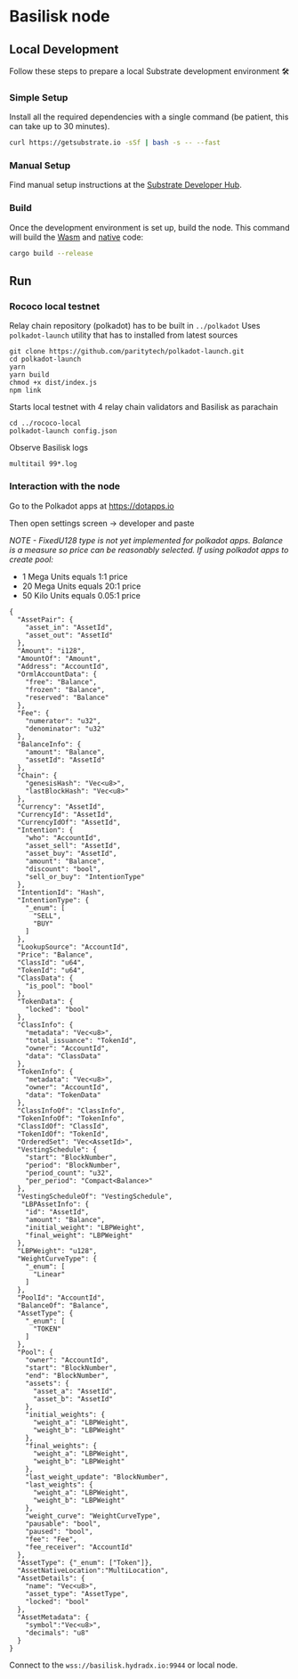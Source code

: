 # Basilisk node

## Local Development

Follow these steps to prepare a local Substrate development environment :hammer_and_wrench:

### Simple Setup

Install all the required dependencies with a single command (be patient, this can take up to 30
minutes).

```bash
curl https://getsubstrate.io -sSf | bash -s -- --fast
```

### Manual Setup

Find manual setup instructions at the
[Substrate Developer Hub](https://substrate.dev/docs/en/knowledgebase/getting-started/#manual-installation).

### Build

Once the development environment is set up, build the node. This command will build the
[Wasm](https://substrate.dev/docs/en/knowledgebase/advanced/executor#wasm-execution) and
[native](https://substrate.dev/docs/en/knowledgebase/advanced/executor#native-execution) code:

```bash
cargo build --release
```

## Run

### Rococo local testnet

Relay chain repository (polkadot) has to be built in `../polkadot`
Uses `polkadot-launch` utility that has to installed from latest sources

```
git clone https://github.com/paritytech/polkadot-launch.git
cd polkadot-launch
yarn
yarn build
chmod +x dist/index.js
npm link
```

Starts local testnet with 4 relay chain validators and Basilisk as parachain

```
cd ../rococo-local
polkadot-launch config.json
```

Observe Basilisk logs

```
multitail 99*.log
```

### Interaction with the node

Go to the Polkadot apps at https://dotapps.io

Then open settings screen -> developer and paste

*NOTE - FixedU128 type is not yet implemented for polkadot apps. Balance is a measure so price can be reasonably selected. If using polkadot apps to create pool:*
- 1 Mega Units equals 1:1 price
- 20 Mega Units equals 20:1 price
- 50 Kilo Units equals 0.05:1 price

```
{
  "AssetPair": {
    "asset_in": "AssetId",
    "asset_out": "AssetId"
  },
  "Amount": "i128",
  "AmountOf": "Amount",
  "Address": "AccountId",
  "OrmlAccountData": {
    "free": "Balance",
    "frozen": "Balance",
    "reserved": "Balance"
  },
  "Fee": {
    "numerator": "u32",
    "denominator": "u32"
  },
  "BalanceInfo": {
    "amount": "Balance",
    "assetId": "AssetId"
  },
  "Chain": {
    "genesisHash": "Vec<u8>",
    "lastBlockHash": "Vec<u8>"
  },
  "Currency": "AssetId",
  "CurrencyId": "AssetId",
  "CurrencyIdOf": "AssetId",
  "Intention": {
    "who": "AccountId",
    "asset_sell": "AssetId",
    "asset_buy": "AssetId",
    "amount": "Balance",
    "discount": "bool",
    "sell_or_buy": "IntentionType"
  },
  "IntentionId": "Hash",
  "IntentionType": {
    "_enum": [
      "SELL",
      "BUY"
    ]
  },
  "LookupSource": "AccountId",
  "Price": "Balance",
  "ClassId": "u64",
  "TokenId": "u64",
  "ClassData": {
    "is_pool": "bool"
  },
  "TokenData": {
    "locked": "bool"
  },
  "ClassInfo": {
    "metadata": "Vec<u8>",
    "total_issuance": "TokenId",
    "owner": "AccountId",
    "data": "ClassData"
  },
  "TokenInfo": {
    "metadata": "Vec<u8>",
    "owner": "AccountId",
    "data": "TokenData"
  },
  "ClassInfoOf": "ClassInfo",
  "TokenInfoOf": "TokenInfo",
  "ClassIdOf": "ClassId",
  "TokenIdOf": "TokenId",
  "OrderedSet": "Vec<AssetId>",
  "VestingSchedule": {
    "start": "BlockNumber",
    "period": "BlockNumber",
    "period_count": "u32",
    "per_period": "Compact<Balance>"
  },
  "VestingScheduleOf": "VestingSchedule",
   "LBPAssetInfo": {
    "id": "AssetId",
    "amount": "Balance",
    "initial_weight": "LBPWeight",
    "final_weight": "LBPWeight"
  },
  "LBPWeight": "u128",
  "WeightCurveType": {
    "_enum": [
      "Linear"
    ]
  },
  "PoolId": "AccountId",
  "BalanceOf": "Balance",
  "AssetType": {
    "_enum": [
      "TOKEN"
    ]
  },
  "Pool": {
    "owner": "AccountId",
    "start": "BlockNumber",
    "end": "BlockNumber",
    "assets": {
      "asset_a": "AssetId",
      "asset_b": "AssetId"
    },
    "initial_weights": {
      "weight_a": "LBPWeight",
      "weight_b": "LBPWeight"
    },
    "final_weights": {
      "weight_a": "LBPWeight",
      "weight_b": "LBPWeight"
    },
    "last_weight_update": "BlockNumber",
    "last_weights": {
      "weight_a": "LBPWeight",
      "weight_b": "LBPWeight"
    },
    "weight_curve": "WeightCurveType",
    "pausable": "bool",
    "paused": "bool",
    "fee": "Fee",
    "fee_receiver": "AccountId"
  },
  "AssetType": {"_enum": ["Token"]},
  "AssetNativeLocation":"MultiLocation",
  "AssetDetails": {
    "name": "Vec<u8>",
    "asset_type": "AssetType",
    "locked": "bool"
  },
  "AssetMetadata": {
    "symbol":"Vec<u8>",
    "decimals": "u8"
  }
}
```

Connect to the `wss://basilisk.hydradx.io:9944` or local node.

